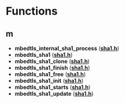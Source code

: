 
# Functions



## m

* **mbedtls\_internal\_sha1\_process** ([**sha1.h**](sha1_8h.md))
* **mbedtls\_sha1** ([**sha1.h**](sha1_8h.md))
* **mbedtls\_sha1\_clone** ([**sha1.h**](sha1_8h.md))
* **mbedtls\_sha1\_finish** ([**sha1.h**](sha1_8h.md))
* **mbedtls\_sha1\_free** ([**sha1.h**](sha1_8h.md))
* **mbedtls\_sha1\_init** ([**sha1.h**](sha1_8h.md))
* **mbedtls\_sha1\_starts** ([**sha1.h**](sha1_8h.md))
* **mbedtls\_sha1\_update** ([**sha1.h**](sha1_8h.md))




